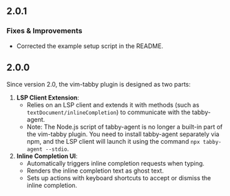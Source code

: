 ## 2.0.1

### Fixes & Improvements

- Corrected the example setup script in the README.

## 2.0.0

Since version 2.0, the vim-tabby plugin is designed as two parts:
1. **LSP Client Extension**:
   - Relies on an LSP client and extends it with methods (such as `textDocument/inlineCompletion`) to communicate with the tabby-agent.
   - Note: The Node.js script of tabby-agent is no longer a built-in part of the vim-tabby plugin. You need to install tabby-agent separately via npm, and the LSP client will launch it using the command `npx tabby-agent --stdio`.
2. **Inline Completion UI**:
   - Automatically triggers inline completion requests when typing.
   - Renders the inline completion text as ghost text.
   - Sets up actions with keyboard shortcuts to accept or dismiss the inline completion.
